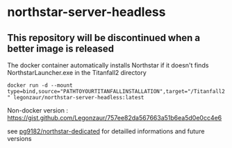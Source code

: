 # northstar-server-headless

## This repository will be discontinued when a better image is released

The docker container automatically installs Northstar if it doesn't finds NorthstarLauncher.exe in the Titanfall2 directory

`docker run -d --mount type=bind,source="PATHTOYOURTITANFALLINSTALLATION",target="/Titanfall2" legonzaur/northstar-server-headless:latest`

Non-docker version : https://gist.github.com/Legonzaur/757ee82da567663a51b6ea5d0e0cc4e6

see [pg9182/northstar-dedicated](https://github.com/pg9182/northstar-dedicated) for detailled informations and future versions

